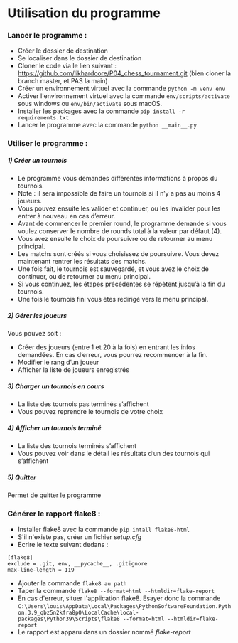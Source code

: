 # Utilisation du programme

### Lancer le programme :
- Créer le dossier de destination
- Se localiser dans le dossier de destination
- Cloner le code via le lien suivant : https://github.com/likhardcore/P04_chess_tournament.git (bien cloner la branch master, et PAS la main)
- Créer un environnement virtuel avec la commande `python -m venv env`
- Activer l'environnement virtuel avec la commande `env/scripts/activate` sous windows ou `env/bin/activate` sous macOS. 
- Installer les packages avec la commande `pip install -r requirements.txt`
- Lancer le programme avec la commande `python __main__.py`

### Utiliser le programme :
##### 1) Créer un tournois
- Le programme vous demandes différentes informations à propos du tournois.
- Note : il sera impossible de faire un tournois si il n’y a pas au moins 4 joueurs.
- Vous pouvez ensuite les valider et continuer, ou les invalider pour les entrer à nouveau en cas d’erreur.
- Avant de commencer le premier round, le programme demande si vous voulez conserver le nombre de rounds total à la valeur par défaut (4).
- Vous avez ensuite le choix de poursuivre ou de retourner au menu principal.
- Les matchs sont créés si vous choisissez de poursuivre. Vous devez maintenant rentrer les résultats des matchs.
- Une fois fait, le tournois est sauvegardé, et vous avez le choix de continuer, ou de retourner au menu principal.
- Si vous continuez, les étapes précédentes se répètent jusqu’à la fin du tournois.
- Une fois le tournois fini vous êtes redirigé vers le menu principal.

##### 2) Gérer les joueurs
Vous pouvez soit :
- Créer des joueurs (entre 1 et 20 à la fois) en entrant les infos demandées. En cas d’erreur, vous pourrez recommencer à la fin.
- Modifier le rang d’un joueur
- Afficher la liste de joueurs enregistrés

##### 3) Charger un tournois en cours
- La liste des tournois pas terminés s’affichent
- Vous pouvez reprendre le tournois de votre choix

##### 4) Afficher un tournois terminé
- La liste des tournois terminés s’affichent
- Vous pouvez voir dans le détail les résultats d’un des tournois qui s’affichent

##### 5) Quitter
Permet de quitter le programme

### Générer le rapport flake8 :
- Installer flake8 avec la commande `pip intall flake8-html`
- S'il n'existe pas, créer un fichier *setup.cfg*
- Ecrire le texte suivant dedans :
```
[flake8]
exclude = .git, env, __pycache__, .gitignore
max-line-length = 119
```
- Ajouter la commande `flake8 au path`
- Taper la commande `flake8 --format=html --htmldir=flake-report`
- En cas d'erreur, situer l'application flake8. Esayer donc la commande  `C:\Users\louis\AppData\Local\Packages\PythonSoftwareFoundation.Python.3.9_qbz5n2kfra8p0\LocalCache\local-packages\Python39\Scripts\flake8 --format=html --htmldir=flake-report`
- Le rapport est apparu dans un dossier nommé *flake-report*
